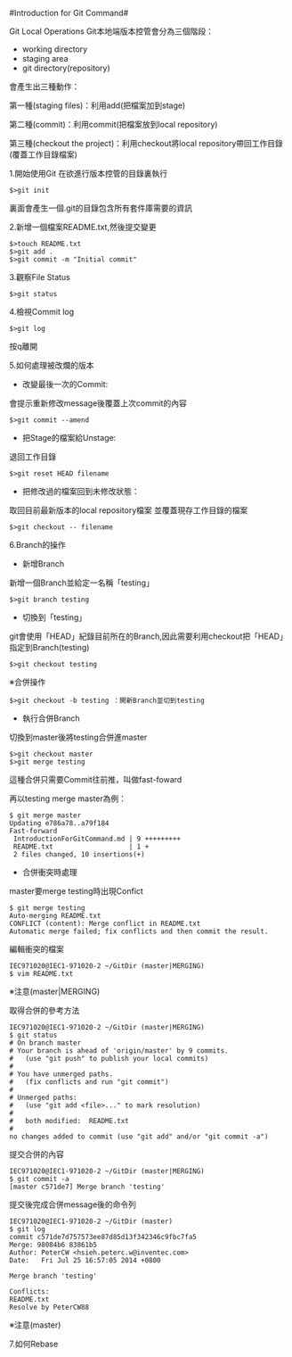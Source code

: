 #Introduction for Git Command#

Git Local Operations
Git本地端版本控管會分為三個階段：

- working directory
- staging area
- git directory(repository)

會產生出三種動作：

第一種(staging files)：利用add(把檔案加到stage)

第二種(commit)：利用commit(把檔案放到local repository)

第三種(checkout the project)：利用checkout將local repository帶回工作目錄(覆蓋工作目錄檔案)
 
1.開始使用Git
在欲進行版本控管的目錄裏執行

    $>git init

裏面會產生一個.git的目錄包含所有套件庫需要的資訊

2.新增一個檔案README.txt,然後提交變更

    $>touch README.txt
    $>git add .
    $>git commit -m "Initial commit"

3.觀察File Status

    $>git status
    
4.檢視Commit log

	$>git log

按q離開

5.如何處理被改爛的版本

- 改變最後一次的Commit:

會提示重新修改message後覆蓋上次commit的內容

	$>git commit --amend

- 把Stage的檔案給Unstage:

退回工作目錄

    $>git reset HEAD filename

- 把修改過的檔案回到未修改狀態：
 
取回目前最新版本的local repository檔案
並覆蓋現存工作目錄的檔案

	$>git checkout -- filename

6.Branch的操作

- 新增Branch

新增一個Branch並給定一名稱「testing」

	$>git branch testing

- 切換到「testing」

git會使用「HEAD」紀錄目前所在的Branch,因此需要利用checkout把「HEAD」指定到Branch(testing)

	$>git checkout testing

※合併操作

	$>git checkout -b testing ：開新Branch並切到testing

- 執行合併Branch

切換到master後將testing合併進master

	$>git checkout master
	$>git merge testing

這種合併只需要Commit往前推，叫做fast-foward

再以testing merge master為例：

	$ git merge master
	Updating e786a78..a79f184
	Fast-forward
	 IntroductionForGitCommand.md | 9 +++++++++
	 README.txt                   | 1 +
	 2 files changed, 10 insertions(+)

- 合併衝突時處理

master要merge testing時出現Confict

    $ git merge testing
    Auto-merging README.txt
    CONFLICT (content): Merge conflict in README.txt
    Automatic merge failed; fix conflicts and then commit the result.
    
編輯衝突的檔案

    IEC971020@IEC1-971020-2 ~/GitDir (master|MERGING)
    $ vim README.txt

※注意(master|MERGING)

取得合併的參考方法

    IEC971020@IEC1-971020-2 ~/GitDir (master|MERGING)
    $ git status
    # On branch master
    # Your branch is ahead of 'origin/master' by 9 commits.
    #   (use "git push" to publish your local commits)
    #
    # You have unmerged paths.
    #   (fix conflicts and run "git commit")
    #
    # Unmerged paths:
    #   (use "git add <file>..." to mark resolution)
    #
    #   both modified:  README.txt
    #
    no changes added to commit (use "git add" and/or "git commit -a")

提交合併的內容 

    IEC971020@IEC1-971020-2 ~/GitDir (master|MERGING)
    $ git commit -a
    [master c571de7] Merge branch 'testing'
     
提交後完成合併message後的命令列

    IEC971020@IEC1-971020-2 ~/GitDir (master)
    $ git log
    commit c571de7d757573ee87d85d13f342346c9fbc7fa5
    Merge: 98084b6 83861b5
    Author: PeterCW <hsieh.peterc.w@inventec.com>
    Date:   Fri Jul 25 16:57:05 2014 +0800
    
    Merge branch 'testing'
    
    Conflicts:
    README.txt
    Resolve by PeterCW88

※注意(master)

7.如何Rebase



    